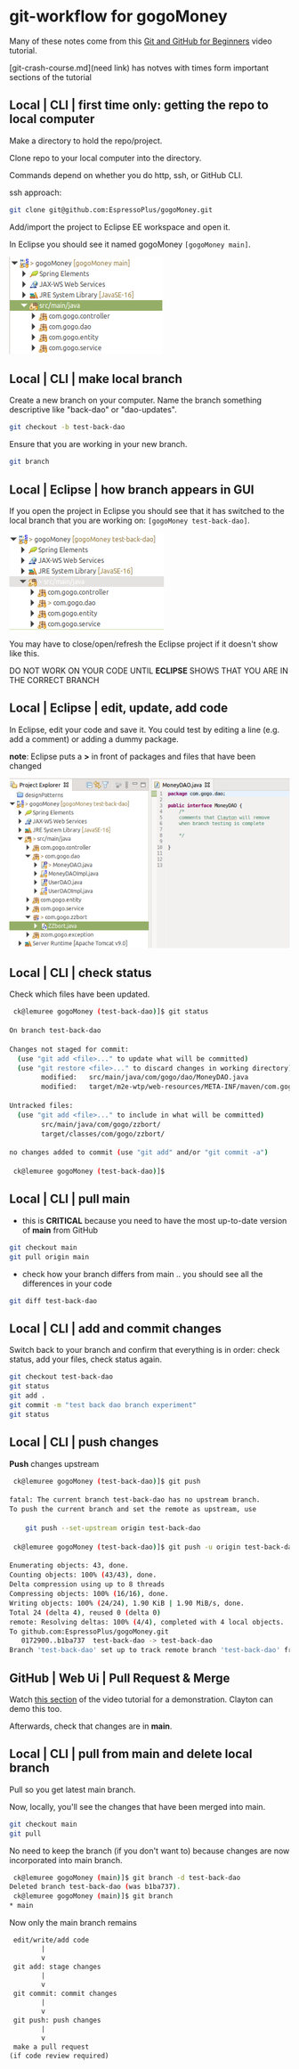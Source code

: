# git-workflow for gogoMoney
Many of these notes come from this [Git and GitHub for Beginners](https://youtu.be/RGOj5yH7evk?t=1956) video tutorial.

[git-crash-course.md](need link) has notves with times form important sections of the tutorial


## Local | CLI | first time only: getting the repo to local computer
Make a directory to hold the repo/project.

Clone repo to your local computer into the directory.

Commands depend on whether you do http, ssh, or GitHub CLI.

ssh approach:
```bash
git clone git@github.com:EspressoPlus/gogoMoney.git
```
Add/import the project to Eclipse EE workspace and open it.

In Eclipse you should see it named gogoMoney ```[gogoMoney main]```.

![gogoMoney_main.png](https://github.com/EspressoPlus/gogo-workflow/blob/main/gogoMoney_main.png)


## Local | CLI | make local branch
Create a new branch on your computer. Name the branch something descriptive like "back-dao" or "dao-updates".
```bash
git checkout -b test-back-dao
```
Ensure that you are working in your new branch.
```bash
git branch
```

## Local | Eclipse | how branch appears in GUI
If you open the project in Eclipse you should see that it has switched to the local branch that you are working on: ```[gogoMoney test-back-dao]```.

![gogoMoney_test-back-dao.png](https://github.com/EspressoPlus/gogo-workflow/blob/main/gogoMoney_test-back-dao.png)

You may have to close/open/refresh the Eclipse project if it doesn't show like this.

DO NOT WORK ON YOUR CODE UNTIL **ECLIPSE** SHOWS THAT YOU ARE IN THE CORRECT BRANCH

## Local | Eclipse | edit, update, add code
In Eclipse, edit your code and save it. You could test by editing a line (e.g. add a comment) or adding a dummy package.

**note**: Eclipse puts a **>** in front of packages and files that have been changed

![gogoMoney_Eclipse-w-changes.png](https://github.com/EspressoPlus/gogo-workflow/blob/main/gogoMoney_Eclipse-w-changes.png)


## Local | CLI | check status
Check which files have been updated.
```bash
 ck@lemuree gogoMoney (test-back-dao)]$ git status

On branch test-back-dao

Changes not staged for commit:
  (use "git add <file>..." to update what will be committed)
  (use "git restore <file>..." to discard changes in working directory)
        modified:   src/main/java/com/gogo/dao/MoneyDAO.java
        modified:   target/m2e-wtp/web-resources/META-INF/maven/com.gogo/gogoMoney/pom.properties

Untracked files:
  (use "git add <file>..." to include in what will be committed)
        src/main/java/com/gogo/zzbort/
        target/classes/com/gogo/zzbort/

no changes added to commit (use "git add" and/or "git commit -a")

 ck@lemuree gogoMoney (test-back-dao)]$ 

```

## Local | CLI | pull main
* this is **CRITICAL** because you need to have the most up-to-date version of **main** from GitHub
```bash
git checkout main
git pull origin main
```
* check how your branch differs from main .. you should see all the differences in your code
```bash
git diff test-back-dao
```


## Local | CLI | add and commit changes
Switch back to your branch and confirm that everything is in order: check status, add your files, check status again.
```bash
git checkout test-back-dao
git status
git add .
git commit -m "test back dao branch experiment"
git status
```

## Local | CLI | push changes
**Push** changes upstream 
```bash
 ck@lemuree gogoMoney (test-back-dao)]$ git push

fatal: The current branch test-back-dao has no upstream branch.
To push the current branch and set the remote as upstream, use

    git push --set-upstream origin test-back-dao

 ck@lemuree gogoMoney (test-back-dao)]$ git push -u origin test-back-dao 

Enumerating objects: 43, done.
Counting objects: 100% (43/43), done.
Delta compression using up to 8 threads
Compressing objects: 100% (16/16), done.
Writing objects: 100% (24/24), 1.90 KiB | 1.90 MiB/s, done.
Total 24 (delta 4), reused 0 (delta 0)
remote: Resolving deltas: 100% (4/4), completed with 4 local objects.
To github.com:EspressoPlus/gogoMoney.git
   0172900..b1ba737  test-back-dao -> test-back-dao
Branch 'test-back-dao' set up to track remote branch 'test-back-dao' from 'origin'.
```


## GitHub | Web Ui | Pull Request & Merge
Watch [this section](https://youtu.be/RGOj5yH7evk?t=2675) of the video tutorial for a demonstration. Clayton can demo this too. 

Afterwards, check that changes are in **main**.

## Local | CLI | pull from main and delete local branch
Pull so you get latest main branch.

Now, locally, you'll see the changes that have been merged into main.
```bash
git checkout main
git pull
```
No need to keep the branch (if you don't want to) because changes are now incorporated into main branch.
```bash
 ck@lemuree gogoMoney (main)]$ git branch -d test-back-dao
Deleted branch test-back-dao (was b1ba737).
 ck@lemuree gogoMoney (main)]$ git branch 
* main
```
Now only the main branch remains




```
 edit/write/add code 
        |
        v
 git add: stage changes
        |
        v
 git commit: commit changes
        |
        v
 git push: push changes
        |
        v
 make a pull request
(if code review required)
```

